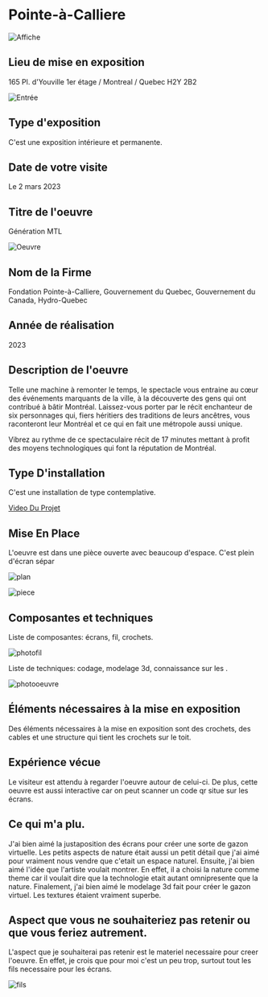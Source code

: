 # Pointe-à-Calliere
![Affiche](https://github.com/Jxshvfx/H23_V13_inspirations_GONZALEZBARRERA/blob/main/Génération%20MTL/medias/photo_entree_affiche.jpg)

## Lieu de mise en exposition
165 Pl. d'Youville 1er étage / Montreal / Quebec H2Y 2B2

![Entrée](https://github.com/Jxshvfx/H23_V13_inspirations_GONZALEZBARRERA/blob/main/Génération%20MTL/medias/photo_moi_siege.jpg)

## Type d'exposition
C'est une exposition intérieure et permanente.

## Date de votre visite
Le 2 mars 2023

## Titre de l'oeuvre
Génération MTL

![Oeuvre](https://github.com/Jxshvfx/H23_V13_inspirations_GONZALEZBARRERA/blob/main/Génération%20MTL/medias/photo_presentation_4.jpg)

## Nom de la Firme
Fondation Pointe-à-Calliere, Gouvernement du Quebec, Gouvernement du Canada, Hydro-Quebec

## Année de réalisation
2023

## Description de l'oeuvre
Telle une machine à remonter le temps, le spectacle vous entraine au cœur des événements marquants de la ville, à la découverte des gens qui ont contribué à bâtir Montréal. Laissez-vous porter par le récit enchanteur de six personnages qui, fiers héritiers des traditions de leurs ancêtres, vous raconteront leur Montréal et ce qui en fait une métropole aussi unique.

Vibrez au rythme de ce spectaculaire récit de 17 minutes mettant à profit des moyens technologiques qui font la réputation de Montréal.

## Type D'installation
C'est une installation de type contemplative.

[Video Du Projet](https://youtu.be/tevIdslyQhc)

## Mise En Place
L'oeuvre est dans une pièce ouverte avec beaucoup d'espace. C'est plein d'écran sépar

![plan](https://github.com/Jxshvfx/H23_V13_inspirations_GONZALEZBARRERA/blob/main/Génération%20MTL/medias/plan_generation_mtl.png)

![piece](https://github.com/Jxshvfx/H23_V13_inspirations_GONZALEZBARRERA/blob/main/Génération%20MTL/medias/photo_vue_ensemble_2.jpg)

## Composantes et techniques
Liste de composantes: écrans, fil, crochets.

![photofil](https://github.com/Jxshvfx/H23_V13_inspirations_GONZALEZBARRERA/blob/main/BIAN/medias/photo_oeuvre_2_20230202.jpg)

Liste de techniques: codage, modelage 3d, connaissance sur les .

![photooeuvre](https://github.com/Jxshvfx/H23_V13_inspirations_GONZALEZBARRERA/blob/main/BIAN/medias/photo_oeuvre_4.jpg)

## Éléments nécessaires à la mise en exposition
Des éléments nécessaires à la mise en exposition sont des crochets, des cables et une structure qui tient les crochets sur le toit.

## Expérience vécue
Le visiteur est attendu à regarder l'oeuvre autour de celui-ci. De plus, cette oeuvre est aussi interactive car on peut scanner un code qr situe sur les écrans.

## Ce qui m'a plu.
J'ai bien aimé la justaposition des écrans pour créer une sorte de gazon virtuelle. Les petits aspects de nature était aussi un petit détail que j'ai aimé pour vraiment nous vendre que c'etait un espace naturel. Ensuite, j'ai bien aimé l'idée que l'artiste voulait montrer. En effet, il a choisi la nature comme theme car il voulait dire que la technologie etait autant omnipresente que la nature. Finalement, j'ai bien aimé le modelage 3d fait pour créer le gazon virtuel. Les textures étaient vraiment superbe.

## Aspect que vous ne souhaiteriez pas retenir ou que vous feriez autrement.
L'aspect que je souhaiterai pas retenir est le materiel necessaire pour creer l'oeuvre. En effet, je crois que pour moi c'est un peu trop, surtout tout les fils necessaire pour les écrans.

![fils](https://github.com/Jxshvfx/H23_V13_inspirations_GONZALEZBARRERA/blob/main/BIAN/medias/photo_oeuvre_2_20230202.jpg)
